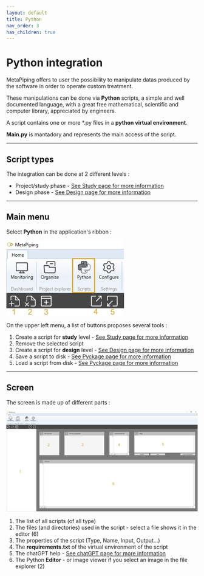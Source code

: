 ```yaml
---
layout: default
title: Python
nav_order: 3
has_children: true
---
```


# Python integration

MetaPiping offers to user the possibility to manipulate datas produced by the software in order to operate custom treatment.

These manipulations can be done via **Python** scripts, a simple and well documented language, with a great free mathematical, scientific and computer library, appreciated by engineers.

A script contains one or more *.py files in a **python virtual environment**. 

**Main.py** is mantadory and represents the main access of the script.

---
## Script types

The integration can be done at 2 different levels :

- Project/study phase - [See Study page for more information](https://documentation.metapiping.com/Python/Study.html) 
- Design phase - [See Design page for more information](https://documentation.metapiping.com/Python/design.html) 

---
## Main menu

Select **Python** in the application's ribbon :

![Image](../Images/PythonMenu.jpg)

On the upper left menu, a list of buttons proposes several tools :

1. Create a script for **study** level - [See Study page for more information](https://documentation.metapiping.com/Python/Study.html) 
2. Remove the selected script
3. Create a script for **design** level - [See Design page for more information](https://documentation.metapiping.com/Python/design.html) 
4. Save a script to disk - [See Pyckage page for more information](https://documentation.metapiping.com/Python/Pyckage.html) 
5. Load a script from disk - [See Pyckage page for more information](https://documentation.metapiping.com/Python/Pyckage.html) 

---
## Screen

The screen is made up of different parts :

![Image](../Images/PythonScreen.jpg)

1. The list of all scripts (of all type)
2. The files (and directories) used in the script - select a file shows it in the editor (6)
3. The properties of the script (Type, Name, Input, Output...)
4. The **requirements.txt** of the virtual environment of the script
5. The chatGPT help - [See chatGPT page for more information](https://documentation.metapiping.com/Python/chatGPT.html) 
6. The Python **Editor** - or image viewer if you select an image in the file explorer (2)
